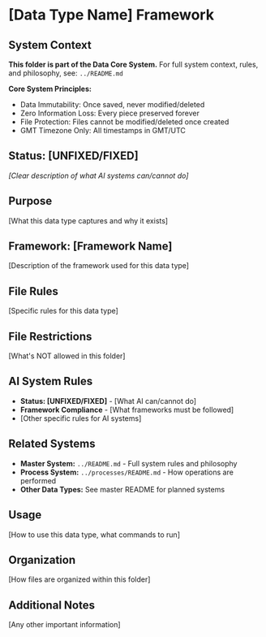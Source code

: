 # [Data Type Name] Framework

## System Context
**This folder is part of the Data Core System.** 
For full system context, rules, and philosophy, see: `../README.md`

**Core System Principles:**
- Data Immutability: Once saved, never modified/deleted
- Zero Information Loss: Every piece preserved forever  
- File Protection: Files cannot be modified/deleted once created
- GMT Timezone Only: All timestamps in GMT/UTC

## Status: [UNFIXED/FIXED]
*[Clear description of what AI systems can/cannot do]*

## Purpose
[What this data type captures and why it exists]

## Framework: [Framework Name]
[Description of the framework used for this data type]

## File Rules
[Specific rules for this data type]

## File Restrictions  
[What's NOT allowed in this folder]

## AI System Rules
- **Status: [UNFIXED/FIXED]** - [What AI can/cannot do]
- **Framework Compliance** - [What frameworks must be followed]
- [Other specific rules for AI systems]

## Related Systems
- **Master System:** `../README.md` - Full system rules and philosophy
- **Process System:** `../processes/README.md` - How operations are performed
- **Other Data Types:** See master README for planned systems

## Usage
[How to use this data type, what commands to run]

## Organization
[How files are organized within this folder]

## Additional Notes
[Any other important information]
